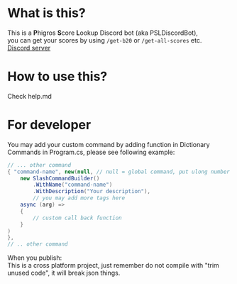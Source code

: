 # What is this?
This is a **P**higros **S**core **L**ookup Discord bot (aka PSLDiscordBot),<br/>
you can get your scores by using `/get-b20` or `/get-all-scores` etc.<br/>
[Discord server](https://discord.gg/b6a4RjEnEC)
# How to use this?
Check help.md
# For developer
You may add your custom command by adding function in Dictionary Commands in Program.cs, please see following example:
```c#
// ... other command
{ "command-name", new(null, // null = global command, put ulong number here to be a guild command
	new SlashCommandBuilder()
		.WithName("command-name")
		.WithDescription("Your description"),
		// you may add more tags here
	async (arg) =>
	{
		// custom call back function
	}
)
},
// .. other command
```
When you publish: <br/>
This is a cross platform project, just remember do not compile with "trim unused code", it will break json things.